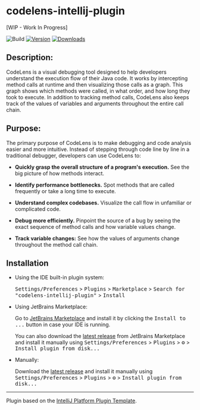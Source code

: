 # codelens-intellij-plugin

[WIP - Work In Progress]

![Build](https://github.com/nworkzdev/codelens-intellij-plugin/workflows/Build/badge.svg)
[![Version](https://img.shields.io/jetbrains/plugin/v/MARKETPLACE_ID.svg)](https://plugins.jetbrains.com/plugin/MARKETPLACE_ID)
[![Downloads](https://img.shields.io/jetbrains/plugin/d/MARKETPLACE_ID.svg)](https://plugins.jetbrains.com/plugin/MARKETPLACE_ID)

<!-- Plugin description -->
## Description:

CodeLens is a visual debugging tool designed to help developers understand the execution flow of their Java code. It works by intercepting method calls at runtime and then visualizing those calls as a graph. This graph shows which methods were called, in what order, and how long they took to execute. In addition to tracking method calls, CodeLens also keeps track of the values of variables and arguments throughout the entire call chain.

## Purpose:

The primary purpose of CodeLens is to make debugging and code analysis easier and more intuitive. Instead of stepping through code line by line in a traditional debugger, developers can use CodeLens to:

* **Quickly grasp the overall structure of a program's execution.** See the big picture of how methods interact.

* **Identify performance bottlenecks.** Spot methods that are called frequently or take a long time to execute.

* **Understand complex codebases.** Visualize the call flow in unfamiliar or complicated code.

* **Debug more efficiently.** Pinpoint the source of a bug by seeing the exact sequence of method calls and how variable values change.

* **Track variable changes:** See how the values of arguments change throughout the method call chain.
<!-- Plugin description end -->

## Installation

- Using the IDE built-in plugin system:
  
  <kbd>Settings/Preferences</kbd> > <kbd>Plugins</kbd> > <kbd>Marketplace</kbd> > <kbd>Search for "codelens-intellij-plugin"</kbd> >
  <kbd>Install</kbd>
  
- Using JetBrains Marketplace:

  Go to [JetBrains Marketplace](https://plugins.jetbrains.com/plugin/MARKETPLACE_ID) and install it by clicking the <kbd>Install to ...</kbd> button in case your IDE is running.

  You can also download the [latest release](https://plugins.jetbrains.com/plugin/MARKETPLACE_ID/versions) from JetBrains Marketplace and install it manually using
  <kbd>Settings/Preferences</kbd> > <kbd>Plugins</kbd> > <kbd>⚙️</kbd> > <kbd>Install plugin from disk...</kbd>

- Manually:

  Download the [latest release](https://github.com/nworkzdev/codelens-intellij-plugin/releases/latest) and install it manually using
  <kbd>Settings/Preferences</kbd> > <kbd>Plugins</kbd> > <kbd>⚙️</kbd> > <kbd>Install plugin from disk...</kbd>


---
Plugin based on the [IntelliJ Platform Plugin Template][template].

[template]: https://github.com/JetBrains/intellij-platform-plugin-template
[docs:plugin-description]: https://plugins.jetbrains.com/docs/intellij/plugin-user-experience.html#plugin-description-and-presentation
